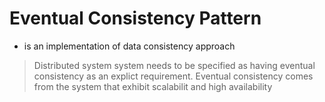 # Eventual Consistency Pattern

- is an implementation of data consistency approach


> Distributed system system needs to be specified as having eventual consistency as an explict requirement. Eventual consistency comes from the system that exhibit scalabilit and high availability

